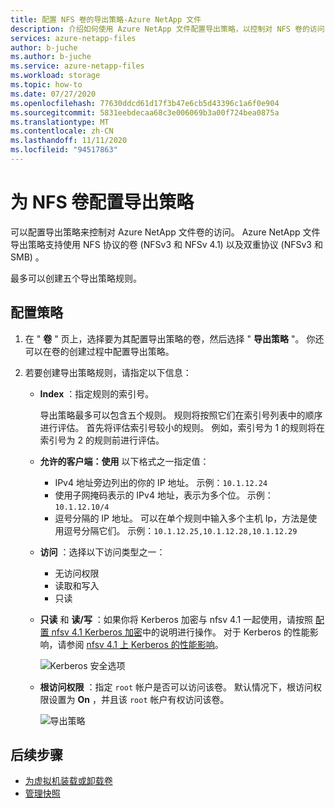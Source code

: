 ```yaml
---
title: 配置 NFS 卷的导出策略-Azure NetApp 文件
description: 介绍如何使用 Azure NetApp 文件配置导出策略，以控制对 NFS 卷的访问
services: azure-netapp-files
author: b-juche
ms.author: b-juche
ms.service: azure-netapp-files
ms.workload: storage
ms.topic: how-to
ms.date: 07/27/2020
ms.openlocfilehash: 77630ddcd61d17f3b47e6cb5d43396c1a6f0e904
ms.sourcegitcommit: 5831eebdecaa68c3e006069b3a00f724bea0875a
ms.translationtype: MT
ms.contentlocale: zh-CN
ms.lasthandoff: 11/11/2020
ms.locfileid: "94517863"
---
```

# <a name="configure-export-policy-for-an-nfs-volume"></a>为 NFS 卷配置导出策略

可以配置导出策略来控制对 Azure NetApp 文件卷的访问。 Azure NetApp 文件导出策略支持使用 NFS 协议的卷 (NFSv3 和 NFSv 4.1) 以及双重协议 (NFSv3 和 SMB) 。 

最多可以创建五个导出策略规则。

## <a name="configure-the-policy"></a>配置策略 

1.  在 " **卷** " 页上，选择要为其配置导出策略的卷，然后选择 " **导出策略** "。 你还可以在卷的创建过程中配置导出策略。

2.  若要创建导出策略规则，请指定以下信息：   
    * **Index** ：指定规则的索引号。  
      
      导出策略最多可以包含五个规则。 规则将按照它们在索引号列表中的顺序进行评估。 首先将评估索引号较小的规则。 例如，索引号为 1 的规则将在索引号为 2 的规则前进行评估。 

    * **允许的客户端：使用** 以下格式之一指定值：  
      * IPv4 地址旁边列出的你的 IP 地址。 示例：`10.1.12.24`
      * 使用子网掩码表示的 IPv4 地址，表示为多个位。 示例：`10.1.12.10/4`
      * 逗号分隔的 IP 地址。 可以在单个规则中输入多个主机 Ip，方法是使用逗号分隔它们。 示例：`10.1.12.25,10.1.12.28,10.1.12.29`

    * **访问** ：选择以下访问类型之一：  
      * 无访问权限 
      * 读取和写入
      * 只读

    * **只读** 和 **读/写** ：如果你将 Kerberos 加密与 nfsv 4.1 一起使用，请按照 [配置 nfsv 4.1 Kerberos 加密](configure-kerberos-encryption.md)中的说明进行操作。  对于 Kerberos 的性能影响，请参阅 [nfsv 4.1 上 Kerberos 的性能影响](configure-kerberos-encryption.md#kerberos_performance)。 

      ![Kerberos 安全选项](../media/azure-netapp-files/kerberos-security-options.png) 

    * **根访问权限** ：指定 `root` 帐户是否可以访问该卷。  默认情况下，根访问权限设置为 **On** ，并且该 `root` 帐户有权访问该卷。

      ![导出策略](../media/azure-netapp-files/azure-netapp-files-export-policy.png) 

## <a name="next-steps"></a>后续步骤 
* [为虚拟机装载或卸载卷](azure-netapp-files-mount-unmount-volumes-for-virtual-machines.md)
* [管理快照](azure-netapp-files-manage-snapshots.md)
